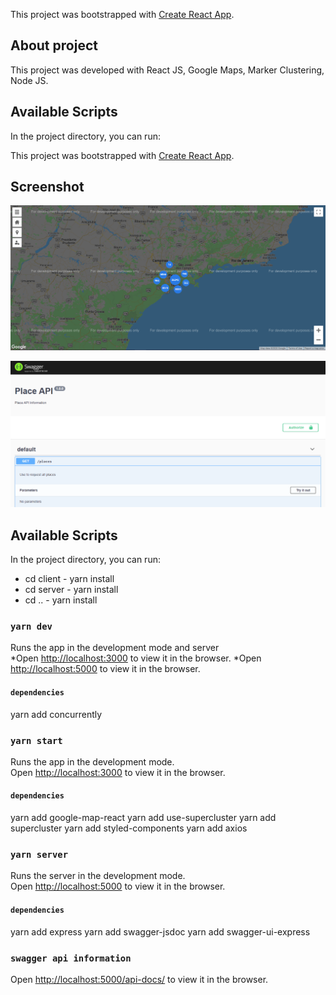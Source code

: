 This project was bootstrapped with [Create React App](https://github.com/facebook/create-react-app).

## About project

This project was developed with React JS, Google Maps, Marker Clustering, Node JS.

## Available Scripts

In the project directory, you can run:

This project was bootstrapped with [Create React App](https://github.com/facebook/create-react-app).

## Screenshot
![Map](/assets/map.png)

![Swagger](/assets/swagger.png)

## Available Scripts

In the project directory, you can run:

* cd client - yarn install
* cd server - yarn install
* cd ..     - yarn install

### `yarn dev`

Runs the app in the development mode and server<br />
*Open [http://localhost:3000](http://localhost:3000) to view it in the browser.
*Open [http://localhost:5000](http://localhost:5000) to view it in the browser.

#### `dependencies`
yarn add concurrently

### `yarn start`

Runs the app in the development mode.<br />
Open [http://localhost:3000](http://localhost:3000) to view it in the browser.

#### `dependencies`
yarn add google-map-react
yarn add use-supercluster
yarn add supercluster
yarn add styled-components
yarn add axios

### `yarn server`

Runs the server in the development mode.<br />
Open [http://localhost:5000](http://localhost:5000) to view it in the browser.

#### `dependencies`
yarn add express
yarn add swagger-jsdoc
yarn add swagger-ui-express

### `swagger api information`
Open [http://localhost:5000/api-docs/](http://localhost:5000/api-docs/) to view it in the browser.